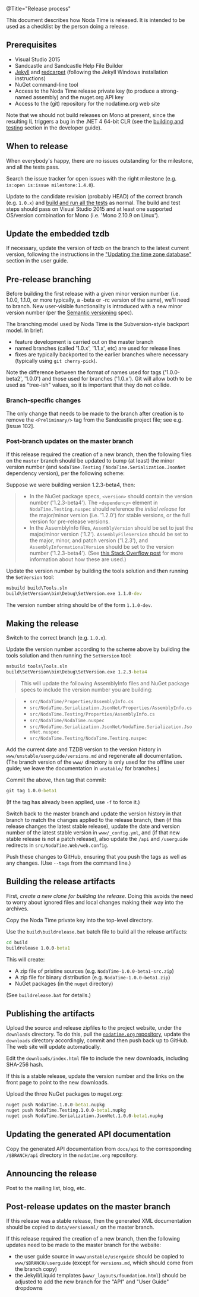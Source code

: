 @Title="Release process"

This document describes how Noda Time is released. It is intended to be used as
a checklist by the person doing a release.

## Prerequisites

- Visual Studio 2015
- Sandcastle and Sandcastle Help File Builder
- [Jekyll][] and [redcarpet][] (following the Jekyll Windows installation instructions)
- NuGet command-line tool
- Access to the Noda Time release private key (to produce a strong-named
  assembly) and the nuget.org API key
- Access to the (git) repository for the nodatime.org web site

[Jekyll]: https://jekyllrb.com/docs/installation/
[redcarpet]: http://rubygems.org/gems/redcarpet

Note that we should not build releases on Mono at present, since the resulting
IL triggers a bug in the .NET 4 64-bit CLR (see the
[building and testing](building) section in the developer guide).

## When to release

When everybody's happy, there are no issues outstanding for the milestone, and
all the tests pass.

Search the issue tracker for open issues with the right milestone (e.g.
`is:open is:issue milestone:1.4.0`).

Update to the candidate revision (probably HEAD) of the correct branch (e.g.
`1.0.x`) and [build and run all the tests](building) as normal. The build
and test steps should pass on Visual Studio 2015 and at least one supported
OS/version combination for Mono (i.e. 'Mono 2.10.9 on Linux').

## Update the embedded tzdb

If necessary, update the version of tzdb on the branch to the latest current
version, following the instructions in the
["Updating the time zone database"][tzdb] section in the user guide.

[tzdb]: /userguide/tzdb

## Pre-release branching

Before building the first release with a given minor version number (i.e. 1.0.0,
1.1.0, or more typically, a -beta or -rc version of the same), we'll need to
branch. New user-visible functionality is introduced with a new minor version
number (per the [Semantic versioning](http://semver.org/) spec).

The branching model used by Noda Time is the Subversion-style backport model.
In brief:

- feature development is carried out on the master branch
- named branches (called '1.0.x', '1.1.x', etc) are used for release lines
- fixes are typically backported to the earlier branches where necessary
  (typically using `git cherry-pick`).

Note the difference between the format of names used for tags ('1.0.0-beta2',
'1.0.0') and those used for branches ('1.0.x'). Git will allow both to be
used as "tree-ish" values, so it is important that they do not collide.

### Branch-specific changes

The only change that needs to be made to the branch after creation is to
remove the `<Preliminary/>` tag from the Sandcastle project file; see e.g.
[issue 102].

### Post-branch updates on the master branch

If this release required the creation of a new branch, then the following files
on the `master` branch should be updated to bump (at least) the minor version
number (and `NodaTime.Testing` / `NodaTime.Serialization.JsonNet` dependency
version), per the following scheme:

Suppose we were building version 1.2.3-beta4, then:

> - In the NuGet package specs, `<version>` should contain the version number
  ('1.2.3-beta4'). The `<dependency>` element in `NodaTime.Testing.nuspec`
  should reference the _initial release_ for the major/minor version
  (i.e. '1.2.0') for stable versions, or the full version for
  pre-release versions.
> - In the AssemblyInfo files, `AssemblyVersion` should be set to just the
  major/minor version ('1.2'). `AssemblyFileVersion` should be set to the
  major, minor, and patch version ('1.2.3'), and `AssemblyInformationalVersion`
  should be set to the version number ('1.2.3-beta4'). (See [this Stack
  Overflow post][assemblyversion] for more information about how these are
  used.)

[assemblyversion]: https://stackoverflow.com/a/65062

Update the version number by building the tools solution and then running the `SetVersion` tool:

```bat
msbuild build\Tools.sln
build\SetVersion\bin\Debug\SetVersion.exe 1.1.0-dev
```

The version number string should be of the form `1.1.0-dev`.

## Making the release

Switch to the correct branch (e.g. `1.0.x`).

Update the version number according to the scheme above by building the tools
solution and then running the `SetVersion` tool:

```bat
msbuild tools\Tools.sln
build\SetVersion\bin\Debug\SetVersion.exe 1.2.3-beta4
```

> This will update the following AssemblyInfo files and NuGet package specs to include the
version number you are building:

> - `src/NodaTime/Properties/AssemblyInfo.cs`
> - `src/NodaTime.Serialization.JsonNet/Properties/AssemblyInfo.cs`
> - `src/NodaTime.Testing/Properties/AssemblyInfo.cs`
> - `src/NodaTime/NodaTime.nuspec`
> - `src/NodaTime.Serialization.JsonNet/NodaTime.Serialization.JsonNet.nuspec`
> - `src/NodaTime.Testing/NodaTime.Testing.nuspec`

Add the current date and TZDB version to the version history in
`www/unstable/userguide/versions.md` and regenerate all documentation.
(The branch version of the `www/` directory is only used for the offline
user guide; we leave the documentation in `unstable/` for branches.)

Commit the above, then tag that commit:

```bat
git tag 1.0.0-beta1
```

(If the tag has already been applied, use `-f` to force it.)

Switch back to the master branch and update the version history in that branch
to match the changes applied to the release branch, then (if this release
changes the latest stable release), update the date and version number of the
latest stable version in `www/_config.yml`, and (if that new stable release is
not a patch release), also update the `/api` and `/userguide` redirects in
`src/NodaTime.Web/web.config`.

Push these changes to GitHub, ensuring that you push the tags as well as any changes.
(Use `--tags` from the command line.)

## Building the release artifacts

First, *create a new clone for building the release*. Doing this avoids the
need to worry about ignored files and local changes making their way into
the archives.

Copy the Noda Time private key into the top-level directory.

Use the `build\buildrelease.bat` batch file to build all the release artifacts:

```bat
cd build
buildrelease 1.0.0-beta1
```

This will create:

- A zip file of pristine sources (e.g. `NodaTime-1.0.0-beta1-src.zip`)
- A zip file for binary distribution (e.g. `NodaTime-1.0.0-beta1.zip`)
- NuGet packages (in the `nuget` directory)

(See `buildrelease.bat` for details.)

## Publishing the artifacts

Upload the source and release zipfiles to the project website, under
the `downloads` directory. To do this, pull the
[`nodatime.org` repository](https://github.com/nodatime/nodatime.org),
update the `downloads` directory accordingly, commit and then push back
up to GitHub. The web site will update automatically.

Edit the `downloads/index.html` file to include the new downloads,
including SHA-256 hash.

If this is a stable release, update the version number and the links on the
front page to point to the new downloads.

Upload the three NuGet packages to nuget.org:

```bat
nuget push NodaTime.1.0.0-beta1.nupkg
nuget push NodaTime.Testing.1.0.0-beta1.nupkg
nuget push NodaTime.Serialization.JsonNet.1.0.0-beta1.nupkg
```

## Updating the generated API documentation

Copy the generated API documentation from `docs/api` to the corresponding
`/$BRANCH/api` directory in the `nodatime.org` repository.

## Announcing the release

Post to the mailing list, blog, etc.

## Post-release updates on the master branch

If this release was a stable release, then the generated XML documentation
should be copied to `data/versionxml/` on the master branch.

If this release required the creation of a new branch, then the following
updates need to be made to the master branch for the website:

- the user guide source in `www/unstable/userguide` should be copied to
  `www/$BRANCH/userguide` (except for `versions.md`, which should come from the
  branch copy)
- the Jekyll/Liquid templates (`www/_layouts/foundation.html`) should be
  adjusted to add the new branch for the "API" and "User Guide" dropdowns
